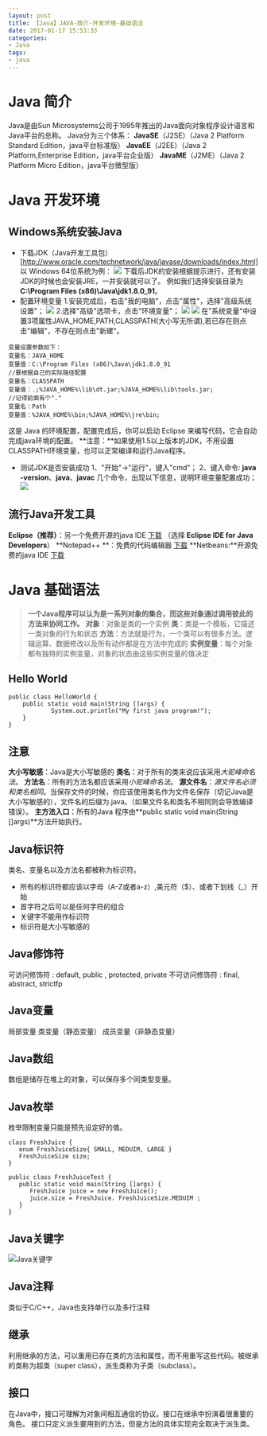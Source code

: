 ```yaml
---
layout: post
title: 【Java】JAVA-简介-开发环境-基础语法
date: 2017-01-17 15:53:33
categories:
- Java
tags:
- java
---
```

# Java 简介

Java是由Sun Microsystems公司于1995年推出的Java面向对象程序设计语言和Java平台的总称。
Java分为三个体系：
**JavaSE**（J2SE）（Java 2 Platform Standard Edition，java平台标准版）
**JavaEE**（J2EE）（Java 2 Platform,Enterprise Edition，java平台企业版）
**JavaME**（J2ME）（Java 2 Platform Micro Edition，java平台微型版）

# Java 开发环境
## Windows系统安装Java
- 下载JDK（Java开发工具包）
[http://www.oracle.com/technetwork/java/javase/downloads/index.html]
以 Windows 64位系统为例：
![](http://upload-images.jianshu.io/upload_images/1530254-658c07618303479f.jpg?imageMogr2/auto-orient/strip%7CimageView2/2/w/1240)
下载后JDK的安装根据提示进行，还有安装JDK的时候也会安装JRE，一并安装就可以了。
例如我们选择安装目录为**C:\Program Files (x86)\Java\jdk1.8.0_91**。
- 配置环境变量
1.安装完成后，右击"我的电脑"，点击"属性"，选择"高级系统设置"；
![](http://upload-images.jianshu.io/upload_images/1530254-81777a4dadff72ed.png?imageMogr2/auto-orient/strip%7CimageView2/2/w/1240)
2.选择"高级"选项卡，点击"环境变量"；
![](http://upload-images.jianshu.io/upload_images/1530254-26ecc08401e0883e.png?imageMogr2/auto-orient/strip%7CimageView2/2/w/1240)
![](http://upload-images.jianshu.io/upload_images/1530254-0911755d6be83003.png?imageMogr2/auto-orient/strip%7CimageView2/2/w/1240)
在"系统变量"中设置3项属性JAVA_HOME,PATH,CLASSPATH(大小写无所谓),若已存在则点击"编辑"，不存在则点击"新建"。
```
变量设置参数如下：
变量名：JAVA_HOME
变量值：C:\Program Files (x86)\Java\jdk1.8.0_91
//要根据自己的实际路径配置
变量名：CLASSPATH
变量值：.;%JAVA_HOME%\lib\dt.jar;%JAVA_HOME%\lib\tools.jar;
//记得前面有个"."
变量名：Path
变量值：%JAVA_HOME%\bin;%JAVA_HOME%\jre\bin;
```
这是 Java 的环境配置，配置完成后，你可以启动 Eclipse 来编写代码，它会自动完成java环境的配置。
**注意：**如果使用1.5以上版本的JDK，不用设置CLASSPATH环境变量，也可以正常编译和运行Java程序。

- 测试JDK是否安装成功
1、"开始"->"运行"，键入"cmd"；
2、键入命令: **java -version**、**java**、**javac** 几个命令，出现以下信息，说明环境变量配置成功；
![](http://upload-images.jianshu.io/upload_images/1530254-e3a4709ff907d298.png?imageMogr2/auto-orient/strip%7CimageView2/2/w/1240)

## 流行Java开发工具
**Eclipse（推荐）**：另一个免费开源的java IDE [下载](http://www.eclipse.org/)
（选择 **Eclipse IDE for Java Developers**）
**Notepad++ **：免费的代码编辑器 [下载](http://notepad-plus-plus.org/)
**Netbeans:**开源免费的java IDE [下载](http://www.netbeans.org/index.html)


# Java 基础语法

>**一个Java程序可以认为是一系列对象的集合，而这些对象通过调用彼此的方法来协同工作。**
**对象**：对象是类的一个实例
**类**：类是一个模板，它描述一类对象的行为和状态
**方法**：方法就是行为，一个类可以有很多方法。逻辑运算、数据修改以及所有动作都是在方法中完成的
**实例变量**：每个对象都有独特的实例变量，对象的状态由这些实例变量的值决定

## Hello World
```
public class HelloWorld {
    public static void main(String []args) {
            System.out.println("My first java program!");
    }
}
```

## 注意
**大小写敏感**：Java是大小写敏感的
**类名**：对于所有的类来说应该采用*大驼峰命名法*。
**方法名**：所有的方法名都应该采用*小驼峰命名法*。
**源文件名**：*源文件名必须和类名相同*。当保存文件的时候，你应该使用类名作为文件名保存（切记Java是大小写敏感的），文件名的后缀为.java。（如果文件名和类名不相同则会导致编译错误）。
**主方法入口**：所有的Java 程序由**public static void main(String []args)**方法开始执行。

## Java标识符
类名、变量名以及方法名都被称为标识符。
- 所有的标识符都应该以字母（A-Z或者a-z）,美元符（$）、或者下划线（_）开始
- 首字符之后可以是任何字符的组合
- 关键字不能用作标识符
- 标识符是大小写敏感的

## Java修饰符
可访问修饰符 : default, public , protected, private
不可访问修饰符 : final, abstract, strictfp

## Java变量
局部变量
类变量（静态变量）
成员变量（非静态变量）

## Java数组
数组是储存在堆上的对象，可以保存多个同类型变量。

## Java枚举
枚举限制变量只能是预先设定好的值。
```
class FreshJuice {
   enum FreshJuiceSize{ SMALL, MEDUIM, LARGE }
   FreshJuiceSize size;
}

public class FreshJuiceTest {
   public static void main(String []args) {
      FreshJuice juice = new FreshJuice();
      juice.size = FreshJuice. FreshJuiceSize.MEDUIM ;
   }
}
```

## Java关键字

![Java关键字](http://upload-images.jianshu.io/upload_images/1530254-181fd1c2e005aab2.png?imageMogr2/auto-orient/strip%7CimageView2/2/w/1240)

## Java注释
类似于C/C++，Java也支持单行以及多行注释

## 继承
利用继承的方法，可以重用已存在类的方法和属性，而不用重写这些代码。被继承的类称为超类（super class），派生类称为子类（subclass）。

## 接口
在Java中，接口可理解为对象间相互通信的协议。接口在继承中扮演着很重要的角色。
接口只定义派生要用到的方法，但是方法的具体实现完全取决于派生类。
